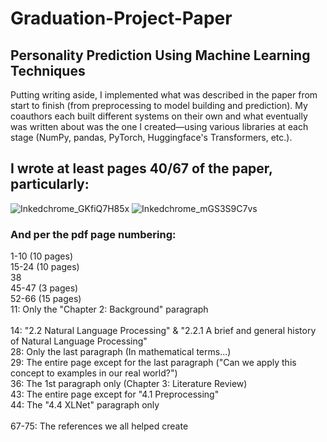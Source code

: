 # Graduation-Project-Paper
## Personality Prediction Using Machine Learning Techniques <br>
Putting writing aside, I implemented what was described in the paper from start to finish (from preprocessing to model building and prediction). My coauthors each built different systems on their own and what eventually was written about was the one I created—using various libraries at each stage (NumPy, pandas, PyTorch, Huggingface's Transformers, etc.). 

## I wrote at least pages 40/67 of the paper, particularly: <br>
![Inkedchrome_GKfiQ7H85x](https://github.com/6-1-2023/Graduation-Project-Paper/assets/135245555/21a85af6-0b91-4fed-a1cf-88524dfccfa9)
![Inkedchrome_mGS3S9C7vs](https://github.com/6-1-2023/Graduation-Project-Paper/assets/135245555/dadb33d9-7194-4f7c-959a-d9cf02e55957)

### And per the pdf page numbering: 
1-10 (10 pages) <br>
15-24 (10 pages) <br>
38 <br>
45-47 (3 pages) <br>
52-66 (15 pages) <br>
11: Only the "Chapter 2: Background" paragraph <br>  
14: "2.2 Natural Language Processing" & "2.2.1 A brief and general history of Natural Language Processing" <br>
28: Only the last paragraph (In mathematical terms...) <br>
29: The entire page except for the last paragraph ("Can we apply this concept to examples in our real world?") <br>
36: The 1st paragraph only (Chapter 3: Literature Review) <br>
43: The entire page except for "4.1 Preprocessing" <br>
44: The "4.4 XLNet" paragraph only <br>
 <br>
67-75: The references we all helped create <br>

#


